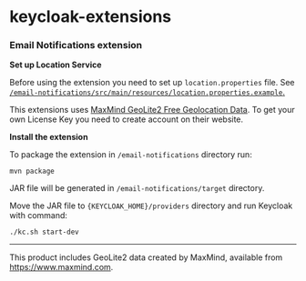 # keycloak-extensions
### Email Notifications extension
**Set up Location Service**

Before using the extension you need to set up `location.properties` file. See [`/email-notifications/src/main/resources/location.properties.example`.](https://github.com/eliskachylikova/keycloak-extensions/blob/50fca6d474f1f7287aa059cda7c5f8d191d0ef16/email-notifications/src/main/resources/location.properties.example) 

This extensions uses [MaxMind GeoLite2 Free Geolocation Data](https://dev.maxmind.com/geoip/geolite2-free-geolocation-data?lang=en). To get your own License Key you need to create account on their website.

**Install the extension**

To package the extension in `/email-notifications` directory run:
```
mvn package
```

JAR file will be generated in `/email-notifications/target` directory.

Move the JAR file to `{KEYCLOAK_HOME}/providers` directory and run Keycloak with command:
```
./kc.sh start-dev
```

___
This product includes GeoLite2 data created by MaxMind, available from <a href="https://www.maxmind.com">https://www.maxmind.com</a>.
